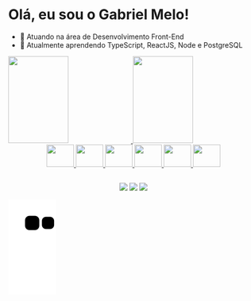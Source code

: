 # Olá, eu sou o Gabriel Melo!
- 🔭 Atuando na área de Desenvolvimento Front-End
- 🌱 Atualmente aprendendo TypeScript, ReactJS, Node e PostgreSQL

<div>
  <a href="https://github.com/gabrielmelov">
  <img height="175em" width="49%" src="https://github-readme-stats.vercel.app/api?username=gabrielmelov&show_icons=true&theme=cobalt&include_all_commits=true&count_private=true">
  <img height="175em" width="49%" src="https://github-readme-stats.vercel.app/api/top-langs/?username=gabrielmelov&layout=compact&langs_count=7&theme=cobalt">
</div>

<div align="center">
  <img height="45" width="55" src="https://cdn.jsdelivr.net/gh/devicons/devicon/icons/javascript/javascript-original.svg" />
  <img height="45" width="55" src="https://cdn.jsdelivr.net/gh/devicons/devicon/icons/typescript/typescript-original.svg" />
  <img height="45" width="55" src="https://cdn.jsdelivr.net/gh/devicons/devicon/icons/react/react-original.svg" />
  <img height="45" width="55" src="https://cdn.jsdelivr.net/gh/devicons/devicon/icons/html5/html5-original.svg" />
  <img height="45" width="55" src="https://cdn.jsdelivr.net/gh/devicons/devicon/icons/css3/css3-original.svg" />  
  <img height="45" width="55" src="https://cdn.jsdelivr.net/gh/devicons/devicon/icons/nodejs/nodejs-original.svg" />                   
</div>

##

<div align="center">
  <a href="https://www.linkedin.com/in/gabriel-melov/" target="_blank"><img src="https://img.shields.io/badge/LinkedIn-0077B5?style=for-the-badge&logo=linkedin&logoColor=white"></a>
  <a href="https://www.instagram.com/gabriel.melov/" target="_blank"><img src="https://img.shields.io/badge/Instagram-E4405F?style=for-the-badge&logo=instagram&logoColor=white"></a>
  <a href="mailto:gabrielmvalley@gmail.com" target="_blank"><img src="https://img.shields.io/badge/Gmail-D14836?style=for-the-badge&logo=gmail&logoColor=white"></a>
</div>

![Snake animation](https://github.com/gabrielmelov/gabrielmelov/blob/output/github-contribution-grid-snake.svg)
